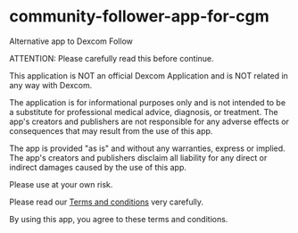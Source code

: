 # community-follower-app-for-cgm
Alternative app to Dexcom Follow

ATTENTION: Please carefully read this before continue.

This application is NOT an official Dexcom Application and is NOT related in any way with Dexcom.

The application is for informational purposes only and is not intended to be a substitute for professional medical advice, diagnosis, or treatment.
The app's creators and publishers are not responsible for any adverse effects or consequences that may result from the use of this app.

The app is provided "as is" and without any warranties, express or implied.
The app's creators and publishers disclaim all liability for any direct or indirect damages caused by the use of this app.

Please use at your own risk.

Please read our <a href="https://sites.google.com/view/cgmfollower">Terms and conditions</a> very carefully.

By using this app, you agree to these terms and conditions.
